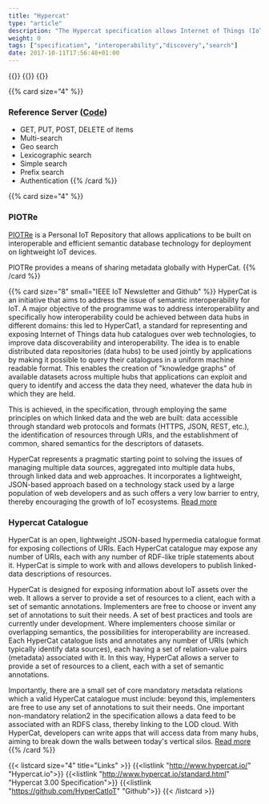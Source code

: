 ```yaml
---
title: "Hypercat"
type: "article"
description: "The Hypercat specification allows Internet of Things (IoT) clients to discover information about IoT assets over the web. With Hypercat developers can write applications that will work across many servers, breaking down the walls between vertical silos."
weight: 0
tags: ["specification", "interoperability","discovery","search"]
date: 2017-10-11T17:56:48+01:00
---
```


{{<card size="4" small="Hypercat.io" style="info">}}
{{<description>}}
{{</card>}}

{{% card size="4" %}}
### Reference Server ([Code](https://github.com/HyperCatIoT/hc2-server))

- GET, PUT, POST, DELETE of items
- Multi-search
- Geo search
- Lexicographic search
- Simple search
- Prefix search
- Authentication
{{% /card %}}

{{% card size="4" %}}
### PIOTRe

[PIOTRe](../../decentralisation/piotre) is a Personal IoT Repository that allows applications to be built on interoperable and efficient semantic database technology for deployment on lightweight IoT devices.

PIOTRe provides a means of sharing metadata globally with HyperCat.
{{% /card %}}

{{% card size="8" small="IEEE IoT Newsletter and Github" %}}
HyperCat is an initiative that aims to address the issue of semantic interoperability for IoT. A major objective of the programme was to address interoperability and specifically how interoperability could be achieved between data hubs in different domains: this led to HyperCat1, a standard for representing and exposing Internet of Things data hub catalogues over web technologies, to improve data discoverability and interoperability. The idea is to enable distributed data repositories (data hubs) to be used jointly by applications by making it possible to query their catalogues in a uniform machine readable format. This enables the creation of "knowledge graphs" of available datasets across multiple hubs that applications can exploit and query to identify and access the data they need, whatever the data hub in which they are held.

This is achieved, in the specification, through employing the same principles on which linked data and the web are built: data accessible through standard web protocols and formats (HTTPS, JSON, REST, etc.), the identification of resources through URIs, and the establishment of common, shared semantics for the descriptors of datasets.

HyperCat represents a pragmatic starting point to solving the issues of managing multiple data sources, aggregated into multiple data hubs, through linked data and web approaches. It incorporates a lightweight, JSON-based approach based on a technology stack used by a large population of web developers and as such offers a very low barrier to entry, thereby encouraging the growth of IoT ecosystems. [Read more](https://iot.ieee.org/newsletter/january-2016/hypercat-resource-discovery-on-the-internet-of-things.html)

### Hypercat Catalogue
HyperCat is an open, lightweight JSON-based hypermedia catalogue format for exposing collections of URIs. Each HyperCat catalogue may expose any number of URIs, each with any number of RDF-like triple statements about it. HyperCat is simple to work with and allows developers to publish linked-data descriptions of resources.

HyperCat is designed for exposing information about IoT assets over the web. It allows a server to provide a set of resources to a client, each with a set of semantic annotations. Implementers are free to choose or invent any set of annotations to suit their needs. A set of best practices and tools are currently under development. Where implementers choose similar or overlapping semantics, the possibilities for interoperability are increased. Each HyperCat catalogue lists and annotates any number of URIs (which typically identify data sources), each having a set of relation-value pairs (metadata) associated with it. In this way, HyperCat allows a server to provide a set of resources to a client, each with a set of semantic annotations.

Importantly, there are a small set of core mandatory metadata relations which a valid HyperCat catalogue must include: beyond this, implementers are free to use any set of annotations to suit their needs. One important non-mandatory relation2 in the specification allows a data feed to be associated with an RDFS class, thereby linking to the LOD cloud. With HyperCat, developers can write apps that will access data from many hubs, aiming to break down the walls between today's vertical silos. [Read more](https://hypercatiot.github.io/)
{{% /card %}}

{{< listcard size="4" title="Links" >}}
    {{<listlink "http://www.hypercat.io/" "Hypercat.io">}}
    {{<listlink "http://www.hypercat.io/standard.html" "Hypercat 3.00 Specification">}}
    {{<listlink "https://github.com/HyperCatIoT" "Github">}}
{{< /listcard >}}